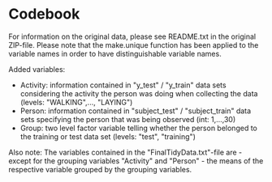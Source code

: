 # Codebook

For information on the original data, please see README.txt in the original ZIP-file. Please note that the make.unique function has been applied to the variable names in order to have distinguishable variable names.

Added variables:  

- Activity: information contained in "y\_test" / "y\_train" data sets considering the activity the person was doing when collecting the data (levels: "WALKING",..., "LAYING")  
- Person: information contained in "subject\_test" / "subject\_train" data sets specifying the person that was being observed (int: 1,...,30)  
- Group: two level factor variable telling whether the person belonged to the training or test data set (levels: "test", "training")


Also note: The variables contained in the "FinalTidyData.txt"-file are - except for the grouping variables "Activity" and "Person" - the means of the respective variable grouped by the grouping variables.
